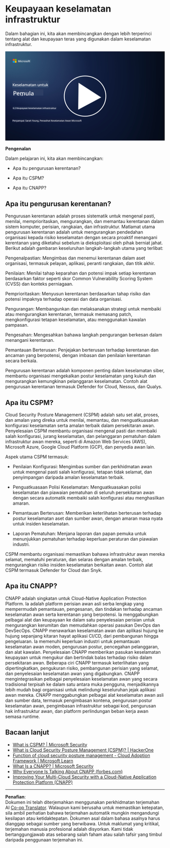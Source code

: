 <!--
CO_OP_TRANSLATOR_METADATA:
{
  "original_hash": "7d79ba0e7668b3bdae1fba7aa047f6c0",
  "translation_date": "2025-09-04T00:14:33+00:00",
  "source_file": "6.2 Infrastructure security capabilities.md",
  "language_code": "ms"
}
-->
# Keupayaan keselamatan infrastruktur

Dalam bahagian ini, kita akan membincangkan dengan lebih terperinci tentang alat dan keupayaan teras yang digunakan dalam keselamatan infrastruktur.

[![Tonton video](../../translated_images/6-2_placeholder.f7538e1d434bd1ef305625337af1f71c49c86582d6f2d5dbc0d349cae2086e01.ms.png)](https://learn-video.azurefd.net/vod/player?id=cc87bbae-0fea-4899-9f09-868724719b96)

**Pengenalan**

Dalam pelajaran ini, kita akan membincangkan:

- Apa itu pengurusan kerentanan?

- Apa itu CSPM?

- Apa itu CNAPP?

## Apa itu pengurusan kerentanan?

Pengurusan kerentanan adalah proses sistematik untuk mengenal pasti, menilai, memprioritaskan, mengurangkan, dan memantau kerentanan dalam sistem komputer, perisian, rangkaian, dan infrastruktur. Matlamat utama pengurusan kerentanan adalah untuk mengurangkan pendedahan organisasi kepada risiko keselamatan dengan secara proaktif menangani kerentanan yang diketahui sebelum ia dieksploitasi oleh pihak berniat jahat. Berikut adalah gambaran keseluruhan langkah-langkah utama yang terlibat:

Pengenalpastian: Mengimbas dan menemui kerentanan dalam aset organisasi, termasuk pelayan, aplikasi, peranti rangkaian, dan titik akhir.

Penilaian: Menilai tahap keparahan dan potensi impak setiap kerentanan berdasarkan faktor seperti skor Common Vulnerability Scoring System (CVSS) dan konteks perniagaan.

Pemprioritaskan: Menyusun kerentanan berdasarkan tahap risiko dan potensi impaknya terhadap operasi dan data organisasi.

Pengurangan: Membangunkan dan melaksanakan strategi untuk membaiki atau mengurangkan kerentanan, termasuk memasang patch, mengkonfigurasi tetapan keselamatan, atau menggunakan kawalan pampasan.

Pengesahan: Mengesahkan bahawa langkah pengurangan berkesan dalam menangani kerentanan.

Pemantauan Berterusan: Penjejakan berterusan terhadap kerentanan dan ancaman yang berpotensi, dengan imbasan dan penilaian kerentanan secara berkala.

Pengurusan kerentanan adalah komponen penting dalam keselamatan siber, membantu organisasi mengekalkan postur keselamatan yang kukuh dan mengurangkan kemungkinan pelanggaran keselamatan. Contoh alat pengurusan kerentanan termasuk Defender for Cloud, Nessus, dan Qualys.

## Apa itu CSPM?

Cloud Security Posture Management (CSPM) adalah satu set alat, proses, dan amalan yang direka untuk menilai, memantau, dan menguatkuasakan konfigurasi keselamatan serta amalan terbaik dalam persekitaran awan. Penyelesaian CSPM membantu organisasi mengenal pasti dan membaiki salah konfigurasi, jurang keselamatan, dan pelanggaran pematuhan dalam infrastruktur awan mereka, seperti di Amazon Web Services (AWS), Microsoft Azure, Google Cloud Platform (GCP), dan penyedia awan lain.

Aspek utama CSPM termasuk:

- Penilaian Konfigurasi: Mengimbas sumber dan perkhidmatan awan untuk mengenal pasti salah konfigurasi, tetapan tidak selamat, dan penyimpangan daripada amalan keselamatan terbaik.

- Penguatkuasaan Polisi Keselamatan: Menguatkuasakan polisi keselamatan dan piawaian pematuhan di seluruh persekitaran awan dengan secara automatik membaiki salah konfigurasi atau menghasilkan amaran.

- Pemantauan Berterusan: Memberikan keterlihatan berterusan terhadap postur keselamatan aset dan sumber awan, dengan amaran masa nyata untuk insiden keselamatan.

- Laporan Pematuhan: Menjana laporan dan papan pemuka untuk menunjukkan pematuhan terhadap keperluan peraturan dan piawaian industri.

CSPM membantu organisasi memastikan bahawa infrastruktur awan mereka selamat, mematuhi peraturan, dan selaras dengan amalan terbaik, mengurangkan risiko insiden keselamatan berkaitan awan. Contoh alat CSPM termasuk Defender for Cloud dan Snyk.

## Apa itu CNAPP?

CNAPP adalah singkatan untuk Cloud-Native Application Protection Platform. Ia adalah platform perisian awan asli serba lengkap yang mempermudah pemantauan, pengesanan, dan tindakan terhadap ancaman keselamatan awan serta kerentanan yang berpotensi. Ia menggabungkan pelbagai alat dan keupayaan ke dalam satu penyelesaian perisian untuk mengurangkan kerumitan dan memudahkan operasi pasukan DevOps dan DevSecOps. CNAPP menawarkan keselamatan awan dan aplikasi hujung ke hujung sepanjang kitaran hayat aplikasi CI/CD, dari pembangunan hingga pengeluaran. Ia memenuhi keperluan industri untuk pemantauan keselamatan awan moden, pengurusan postur, pencegahan pelanggaran, dan alat kawalan. Penyelesaian CNAPP memberikan pasukan keselamatan keupayaan untuk mengukur dan bertindak balas terhadap risiko dalam persekitaran awan. Beberapa ciri CNAPP termasuk keterlihatan yang dipertingkatkan, pengukuran risiko, pembangunan perisian yang selamat, dan penyelesaian keselamatan awan yang digabungkan. CNAPP mengintegrasikan pelbagai penyelesaian keselamatan awan yang secara tradisional terpisah ke dalam satu antara muka pengguna, menjadikannya lebih mudah bagi organisasi untuk melindungi keseluruhan jejak aplikasi awan mereka. CNAPP menggabungkan pelbagai alat keselamatan awan asli dan sumber data, termasuk pengimbasan kontena, pengurusan postur keselamatan awan, pengimbasan infrastruktur sebagai kod, pengurusan hak infrastruktur awan, dan platform perlindungan beban kerja awan semasa runtime.

## Bacaan lanjut
- [What is CSPM? | Microsoft Security](https://www.microsoft.com/security/business/security-101/what-is-cspm?WT.mc_id=academic-96948-sayoung)
- [What is Cloud Security Posture Management (CSPM)? | HackerOne](https://www.hackerone.com/knowledge-center/what-cloud-security-posture-management)
- [Function of cloud security posture management - Cloud Adoption Framework | Microsoft Learn](https://learn.microsoft.com/azure/cloud-adoption-framework/organize/cloud-security-posture-management?WT.mc_id=academic-96948-sayoung)
- [What Is a CNAPP? | Microsoft Security](https://www.microsoft.com/security/business/security-101/what-is-cnapp?WT.mc_id=academic-96948-sayoung)
- [Why Everyone Is Talking About CNAPP (forbes.com)](https://www.forbes.com/sites/forbestechcouncil/2021/12/10/why-everyone-is-talking-about-cnapp/?sh=567275ca1549)
- [Improving Your Multi-Cloud Security with a Cloud-Native Application Protection Platform (CNAPP)](https://www.youtube.com/watch?v=5w42kQ_QjZg&t=212s)

---

**Penafian**:  
Dokumen ini telah diterjemahkan menggunakan perkhidmatan terjemahan AI [Co-op Translator](https://github.com/Azure/co-op-translator). Walaupun kami berusaha untuk memastikan ketepatan, sila ambil perhatian bahawa terjemahan automatik mungkin mengandungi kesilapan atau ketidaktepatan. Dokumen asal dalam bahasa asalnya harus dianggap sebagai sumber yang berwibawa. Untuk maklumat yang kritikal, terjemahan manusia profesional adalah disyorkan. Kami tidak bertanggungjawab atas sebarang salah faham atau salah tafsir yang timbul daripada penggunaan terjemahan ini.